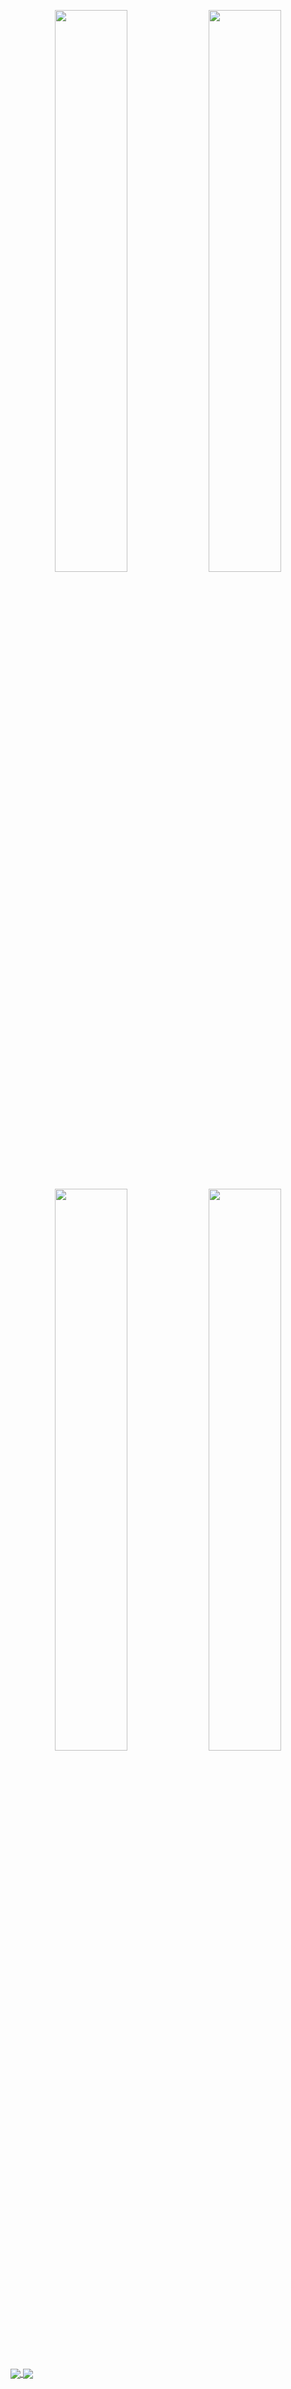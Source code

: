 <p align="center">
  <img width="48%" src="https://github-readme-stats.vercel.app/api?username=RenatoMartins21&show_icons=true&theme=radical&include_all_commits" />
  <img width="48%" src="https://github-readme-streak-stats.herokuapp.com/?user=RenatoMartins21&theme=radical" />
</p>
<p align="center">
  <img width="48%" src="https://github-readme-stats.vercel.app/api/top-langs/?username=RenatoMartins21&langs_count=4&theme=radical&layout=compact" />
  <img width="48%" src="https://github-readme-stats.vercel.app/api/wakatime?username=RenatoMartins21&theme=radical" />
</p>


<a href="https://github.com/BNU-CO452/github-fundamentals-CyberSoldierUK">
  <img align="center" src="https://github-readme-stats.vercel.app/api/pin/?username=BNU-CO452&repo=github-fundamentals-CyberSoldierUK&theme=radical" />
</a>
<a href="https://github.com/BNU-CO452/bluej-apps21-Renato-Martins">
  <img align="center" src="https://github-readme-stats.vercel.app/api/pin/?username=BNU-CO452&repo=bluej-apps21-Renato-Martins&theme=radical" />
</a>


<!--
**RenatoMartins21/RenatoMartins21** is a ✨ _special_ ✨ repository because its `README.md` (this file) appears on your GitHub profile.

Here are some ideas to get you started:

- 🔭 I’m currently working on ...
- 🌱 I’m currently learning ...
- 👯 I’m looking to collaborate on ...
- 🤔 I’m looking for help with ...
- 💬 Ask me about ...
- 📫 How to reach me: ...
- 😄 Pronouns: ...
- ⚡ Fun fact: ...
-->

